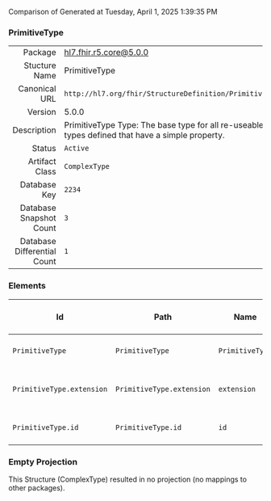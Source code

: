 Comparison of 
Generated at Tuesday, April 1, 2025 1:39:35 PM

### PrimitiveType

|      |     |
| ---: | --- |
| Package | hl7.fhir.r5.core@5.0.0 |
| Stucture Name | PrimitiveType |
| Canonical URL | `http://hl7.org/fhir/StructureDefinition/PrimitiveType` |
| Version | 5.0.0 |
| Description | PrimitiveType Type: The base type for all re-useable types defined that have a simple property. |
| Status | `Active` |
| Artifact Class | `ComplexType` |
| Database Key | `2234` |
| Database Snapshot Count | `3` |
| Database Differential Count | `1` |

### Elements

| Id | Path | Name | Base Path | Short | Cardinality | Collated Type | Binding Strength | Binding Value Set |
| -- | ---- | ---- | --------- | ----- | ----------- | ------------- | ---------------- | ----------------- |
| `PrimitiveType` | `PrimitiveType` | `PrimitiveType` | PrimitiveType | Parent type for DataTypes with a simple value | 0..* | PrimitiveType |  |  |
| `PrimitiveType.extension` | `PrimitiveType.extension` | `extension` | Element.extension | Additional content defined by implementations | 0..* | Extension |  |  |
| `PrimitiveType.id` | `PrimitiveType.id` | `id` | Element.id | Unique id for inter-element referencing | 0..1 | id |  |  |
### Empty Projection

This Structure (ComplexType) resulted in no projection (no mappings to other packages).

